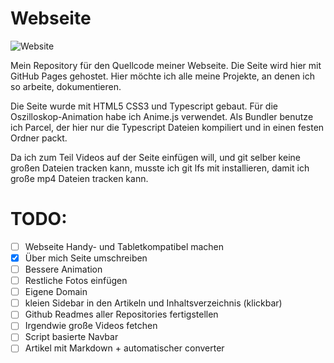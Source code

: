 # Webseite

![Website](https://img.shields.io/website?down_color=red&down_message=offline&style=flat-square&up_color=green&up_message=online&url=https%3A%2F%2FSebastianBraun01.github.io)

Mein Repository für den Quellcode meiner Webseite. Die Seite wird hier mit GitHub Pages gehostet.
Hier möchte ich alle meine Projekte, an denen ich so arbeite, dokumentieren.

Die Seite wurde mit HTML5 CSS3 und Typescript gebaut. Für die Oszilloskop-Animation habe ich Anime.js verwendet. Als Bundler benutze ich Parcel, der hier nur die Typescript Dateien kompiliert und in einen festen Ordner packt.

Da ich zum Teil Videos auf der Seite einfügen will, und git selber keine großen Dateien tracken kann, musste ich git lfs mit installieren, damit ich große mp4 Dateien tracken kann.

# TODO:

- [ ] Webseite Handy- und Tabletkompatibel machen
- [x] Über mich Seite umschreiben
- [ ] Bessere Animation
- [ ] Restliche Fotos einfügen
- [ ] Eigene Domain
- [ ] kleien Sidebar in den Artikeln und Inhaltsverzeichnis (klickbar)
- [ ] Github Readmes aller Repositories fertigstellen
- [ ] Irgendwie große Videos fetchen
- [ ] Script basierte Navbar
- [ ] Artikel mit Markdown + automatischer converter
